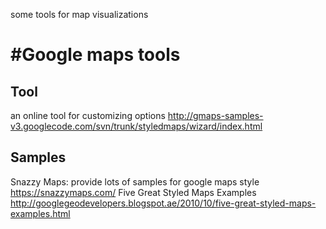 
some tools for map visualizations

#Google maps tools
=====================

## Tool
an online tool for customizing options
http://gmaps-samples-v3.googlecode.com/svn/trunk/styledmaps/wizard/index.html

## Samples
Snazzy Maps:
provide lots of samples for google maps style
https://snazzymaps.com/
Five Great Styled Maps Examples
http://googlegeodevelopers.blogspot.ae/2010/10/five-great-styled-maps-examples.html

````
